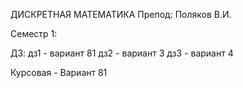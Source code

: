 ДИСКРЕТНАЯ МАТЕМАТИКА
Препод: Поляков В.И.

Семестр 1:

ДЗ:
дз1 - вариант 81
дз2 - вариант 3
дз3 - вариант 4

Курсовая - Вариант 81
